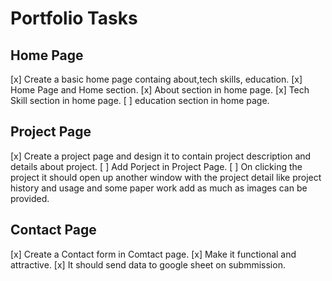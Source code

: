 # Portfolio Tasks
## Home Page
[x] Create a basic home page containg about,tech skills, education.
[x] Home Page and Home section.
[x] About section in home page.
[x] Tech Skill section in home page.
[ ] education section in home page.


## Project Page
[x] Create a project page and design it to contain project description and details about project.
[ ] Add Porject in Project Page.
[ ] On clicking the project it should open up another window with the project detail like project history and usage and some paper work add as much as images can be provided.


## Contact Page
[x] Create a Contact form in Comtact page.
[x] Make it functional and attractive.
[x] It should send data to google sheet on submmission.

